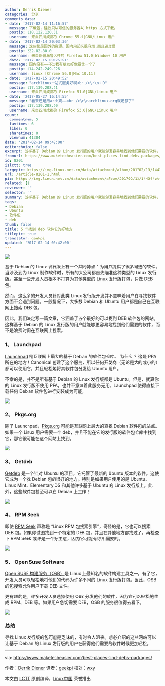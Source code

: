 ```yaml
---
author: Derrik Diener
categories: 分享
comments_data:
- date: '2017-02-14 11:16:57'
  message: 下载包，建议只从可信的服务器以 https 方式下载。
  postip: 118.122.120.11
  username: 来自四川成都的 Chrome 55.0|GNU/Linux 用户
- date: '2017-02-14 20:03:36'
  message: 这些都是国外的资源。国内用起来很麻烦,而且速度慢
  postip: 222.82.80.0
  username: 来自新疆乌鲁木齐的 Firefox 51.0|Windows 10 用户
- date: '2017-02-15 09:25:51'
  message: 国内没有——不过我有朋友好像要做一个了
  postip: 114.242.249.126
  username: linux [Chrome 56.0|Mac 10.11]
- date: '2017-02-15 20:49:52'
  message: "archlinux一站式服务好啊<br />\r\n：D"
  postip: 117.139.208.11
  username: 来自四川成都的 Firefox 51.0|GNU/Linux 用户
- date: '2017-05-27 16:14:55'
  message: "看来还是用arch爽……<br />\r\narchlinux.org就足够了"
  postip: 117.139.208.10
  username: 来自四川成都的 Firefox 53.0|GNU/Linux 用户
count:
  commentnum: 5
  favtimes: 6
  likes: 0
  sharetimes: 0
  viewnum: 41304
date: '2017-02-14 09:42:00'
editorchoice: false
excerpt: 这样基于 Debian 的 Linux 发行版的用户就能够更容易地找到他们需要的软件，而不是浪费时间在互联网上搜索。
fromurl: https://www.maketecheasier.com/best-places-find-debs-packages/
id: 8201
islctt: true
largepic: https://img.linux.net.cn/data/attachment/album/201702/13/144344ztfs2fzc62o6t6nx.jpg
url: /article-8201-1.html
pic: https://img.linux.net.cn/data/attachment/album/201702/13/144344ztfs2fzc62o6t6nx.jpg.thumb.jpg
related: []
reviewer: ''
selector: ''
summary: 这样基于 Debian 的 Linux 发行版的用户就能够更容易地找到他们需要的软件，而不是浪费时间在互联网上搜索。
tags:
- Debian
- Ubuntu
- 软件包
- deb
thumb: false
title: 5 个找到 deb 软件包的好地方
titlepic: true
translator: geekpi
updated: '2017-02-14 09:42:00'
---
```


![](/data/attachment/album/201702/13/144344ztfs2fzc62o6t6nx.jpg)


基于 Debian 的 Linux 发行版上有一个共同特点：为用户提供了很多可选的软件。当涉及到为 Linux 制作软件时，所有的大公司都首先瞄准这种类型的 Linux 发行版。甚至一些开发人员根本不打算为其他类型的 Linux 发行版打包，只做 DEB 包。


然而，这么多的开发人员针对此类 Linux 发行版开发并不意味着用户在寻找软件方面不会遇到问题。一般情况下，大多数 Debian 和 Ubuntu 用户都是自己在互联网上搜索 DEB 包。


因此，我们决定写一篇文章，它涵盖了五个最好的可以找到 DEB 软件包的网站。 这样基于 Debian 的 Linux 发行版的用户就能够更容易地找到他们需要的软件，而不是浪费时间在互联网上搜索。


### 1、 Launchpad


[Launchpad](https://launchpad.net/) 是互联网上最大的基于 Debian 的软件包仓库。 为什么？ 这是 PPA 所在的地方！Canonical 创建了这个服务，所以任何开发商（无论是大的或小的）都可以使用它，并且轻松地将其软件包分发给 Ubuntu 用户。


不幸的是，并不是所有基于 Debian 的 Linux 发行版都是 Ubuntu。但是，就算你的 Linux 发行版不使用 PPA，也并不意味着此服务无用。Launchpad 使得直接下载任何 Debian 软件包进行安装成为可能。


![](/data/attachment/album/201702/13/144442jm33xompjcos2eme.jpg)


### 2、 Pkgs.org


除了 Launchpad，[Pkgs.org](https://pkgs.org/) 可能是互联网上最大的查找 Debian 软件包的站点。如果一个 Linux 用户需要一个 deb，并且不能在它的发行版的软件包仓库中找到它，那它很可能在这个网站上找到。


![](/data/attachment/album/201702/13/144501reyj7cxne5656ryy.jpg)


### 3、 Getdeb


[Getdeb](http://www.getdeb.net/welcome/) 是一个针对 Ubuntu 的项目，它托管了最新的 Ubuntu 版本的软件。这使它成为一个找 Debian 包的很好的地方。特别是如果用户使用的是 Ubuntu、Linux Mint、Elementary OS 和其他许多基于 Ubuntu 的 Linux 发行版上。此外，这些软件包甚至可以在 Debian 上工作！


![](/data/attachment/album/201702/13/144527cx8qlrd0j95adgaj.jpg)


### 4、 RPM Seek


即使 [RPM Seek](http://www.rpmseek.com/index.html) 声称是 “Linux RPM 包搜索引擎”，奇怪的是，它也可以搜索 DEB 包。如果你试图找到一个特定的 DEB 包，并且在其他地方都找过了，再检查下 RPM Seek 或许是一个好主意，因为它可能有你所需要的。


![](/data/attachment/album/201702/13/144548i720qnpqlod1yiol.jpg)


### 5、 Open Suse Software


[Open SUSE 构建服务（OSB）](https://build.opensuse.org/)是 Linux 上最知名的软件构建工具之一。有了它，开发人员可以轻松地将他们的代码为许多不同的 Linux 发行版打包。因此，OSB 的包搜索允许用户下载 DEB 文件。


更有趣的是，许多开发人员选择使用 OSB 分发他们的软件，因为它可以轻松地生成 RPM、DEB 等。如果用户急切需要 DEB，OSB 的服务很值得去看下。


![](/data/attachment/album/201702/13/144610eu16nnef63j1fzue.jpg)


### 总结


寻找 Linux 发行版的包可能是乏味的，有时令人沮丧。想必介绍的这些网站可以让基于 Debian 的 Linux 发行版的用户在获得他们需要的软件时候更加轻松。




---


via: <https://www.maketecheasier.com/best-places-find-debs-packages/>


作者：[Derrik Diener](https://www.maketecheasier.com/author/derrikdiener/) 译者：[geekpi](https://github.com/geekpi) 校对：[wxy](https://github.com/wxy)


本文由 [LCTT](https://github.com/LCTT/TranslateProject) 原创编译，[Linux中国](https://linux.cn/) 荣誉推出